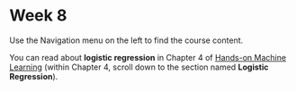 # Week 8

Use the Navigation menu on the left to find the course content.

You can read about **logistic regression** in Chapter 4 of [Hands-on Machine Learning](https://learning.oreilly.com/library/view/hands-on-machine-learning/9781492032632/ch04.html) (within Chapter 4, scroll down to the section named **Logistic Regression**).